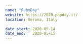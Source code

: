 ```yaml
---
name: "RubyDay"
website: https://2020.phpday.it/
location: Verona, Italy

date_start: 2020-05-14
date_end:   2020-05-15
---
```


